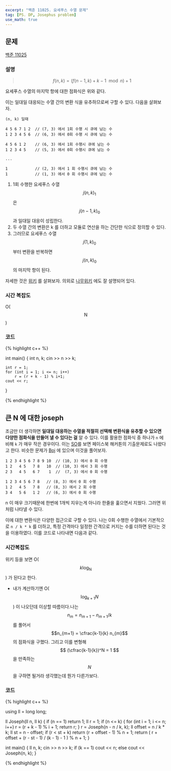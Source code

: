```yaml
---
excerpt: "백준 11025. 요세푸스 수열 문제"
tag: [PS. DP, Josephus problem]
use_math: true
---
```


## 문제

[백준 11025](https://www.acmicpc.net/problem/11025)



### 설명

> $$f(n, k) = (f(n-1, k) + k - 1 \mod n) + 1 $$

요세푸스 수열의 마지막 항에 대한 점화식은 위와 같다.

이는 일대일 대응되는 수열 간의 변환 식을 유추하므로써 구할 수 있다. 다음을 살펴보자.

```
(n, k) 일때

4 5 6 7 1 2  // (7, 3) 에서 1회 수행 시 큐에 남는 수
1 2 3 4 5 6  // (6, 3) 에서 0회 수행 시 큐에 남는 수

4 5 6 1 2    // (6, 3) 에서 1회 수행시 큐에 남는 수
1 2 3 4 5    // (5, 3) 에서 0회 수행시 큐에 남는 수

...

1            // (2, 3) 에서 1 회 수행시 큐에 남는 수
1            // (1, 3) 에서 0 회 수행시 큐에 남는 수
```

1. 1회 수행한 요세푸스 수열 $$j(n, k)_1$$ 은 $$j(n-1, k)_0$$ 과 일대일 대응이 성립한다. 
2. 두 수열 간의 변환은 k 를 더하고 모듈로 연산을 하는 간단한 식으로 정의할 수 있다. 
3. 그러므로 요세푸스 수열 $$j(1, k)_0$$ 부터 변환을 반복하면 $$j(n, k)_0$$ 의 마지막 항이 된다.

자세한 것은 [위키](https://en.wikipedia.org/wiki/Josephus_problem) 를 살펴보자. 의외로 [나무위키](https://namu.wiki/w/%EC%9A%94%EC%84%B8%ED%91%B8%EC%8A%A4%20%EB%AC%B8%EC%A0%9C#s-3.2) 에도 잘 설명되어 있다.



### 시간 복잡도

O($$\mathrm{N}$$)


### 코드

{% highlight c++ %}

int main()
{
	int n, k;
	cin >> n >> k;

	int r = 1;
	for (int i = 1; i <= n; i++)
		r = (r + k - 1) % i+1;
	cout << r;
}

{% endhighlight %}




## 큰 N 에 대한 joseph

조금만 더 생각하면 __일대일 대응하는 수열을 적절히 선택해 변환식을 유추할 수 있으면 다양한 점화식을 만들어 낼 수 있다는 걸__ 알 수 있다. 이를 활용한 점화식 중 하나가 ```n``` 에 비해 ```k``` 가 매우 작은 경우이다. 이는 [SO](https://stackoverflow.com/questions/4845260/josephus-for-large-n-facebook-hacker-cup)를 보면 페이스북 해커톤의 기출문제로도 나왔다고 한다. 비슷한 문제가 [Boj](https://www.acmicpc.net/problem/1179) 에 있으며 이것을 풀어보자.


```
1 2 3 4 5 6 7 8 9 10  // (10, 3) 에서 0 회 수행
1 2   4 5   7 8   10  // (10, 3) 에서 3 회 수행 
2 3   4 5   6 7    1  //  (7, 3) 에서 0 회 수행

1 2 3 4 5 6 7 8   // (8, 3) 에서 0 회 수행
1 2   4 5   7 8   // (8, 3) 에서 2 회 수행
3 4   5 6   1 2   // (6, 3) 에서 0 회 수행
```

n 이 매우 크기때문에 한번에 1개씩 지우는게 아니라 한줄을 훑으면서 지웠다. 그러면 위처럼 나타낼 수 있다. 

이에 대한 변환식은 다양한 접근으로 구할 수 있다. 나는 0회 수행한 수열에서 기본적으로 ```n / k * k``` 를 더하고, 특정 간격마다 일정한 간격으로 커지는 수를 더하면 된다는 것을 이용하였다. 이를 코드로 나타내면 다음과 같다. 


### 시간복잡도

위키 등을 보면 O($$k\log_{\mathrm{N}}$$) 가 된다고 한다.
+ 내가 계산하기엔 O($$ \log_{k+1}{N} $$) 이 나오던데 이상할 따름이다.나는 $$n_{m} = n_{m+1} - n_{m+1}/k$$ 를 풀어서 $$n_{m+1} = \cfrac{k-1}{k} n_{m}$$ 의 점화식을 구했다. 그리고 이를 변형해 $$ (\cfrac{k-1}{k})^N = 1 $$ 을 만족하는 $$N$$ 을 구하면 될거라 생각했는데 뭔가 다른가보다.

### 코드

{% highlight c++ %}

using ll = long long;

ll Joseph(ll n, ll k)
{
	if (n == 1) return 1;
	ll r = 1;
	if (n <= k) {
		for (int i = 1; i <= n; i++)
			r = (r + k - 1) % i + 1;
		return r;
	}
	r = Joseph(n - n / k, k);
	ll offset = n / k * k;
	ll st = n - offset;
	if (r < st + k) return (r + offset - 1) % n + 1;
	return ( r + offset + (r - st - 1) / (k - 1) - 1 ) % n + 1;
}

int main()
{
	ll n, k;
	cin >> n >> k;
	if (k == 1) cout << n;
	else cout << Joseph(n, k);
}

{% endhighlight %}


